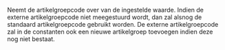 Neemt de artikelgroepcode over van de ingestelde waarde. Indien de externe artikelgroepcode niet meegestuurd wordt, dan zal alsnog de standaard artikelgroepcode gebruikt worden. De externe artikelgroepcode zal in de constanten ook een nieuwe artikelgroep toevoegen indien deze nog niet bestaat.